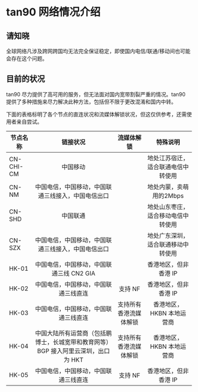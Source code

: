 # tan90 网络情况介绍
## 请知晓
全球网络凡涉及跨网跨国均无法完全保证稳定，即使国内电信/联通/移动间也可能会存在这个问题。

## 目前的状况
tan90 尽力提供了高可用的服务，但无法面对国内宽带割裂严重的情况。tan90 提供了多种措施来尽力解决此种方法，包括但不限于更改混淆和国内中转。

下面的表格标明了各个节点的直连状况和流媒体解锁状况，但这仅供参考，还需使用者亲自尝试。

|节点名称|链接状况|流媒体解锁|特殊说明|
| ---------- | :-----------:  | :-----------:  |:-----------:|
|CN-CHI-CM|中国移动||地处江苏宿迁，适合联通电信中转使用|
|CN-NM|中国电信，中国移动，中国联通三线接入，中国电信出口||地处内蒙，卖萌用的2Mbps|
|CN-SHD|中国联通||地处山东枣庄，适合移动电信中转使用|
|CN-SZX|中国电信，中国移动，中国联通三线接入，中国电信出口||地处广东深圳，适合联通移动中转使用|
|HK-01|中国电信，中国移动，中国联通三线 CN2 GIA||香港地区，但非香港 IP|
|HK-02|中国电信，中国移动，中国联通三线直连|支持 NF|香港地区，但非香港 IP|
|HK-03|中国电信，中国移动，中国联通三线直连|支持所有香港流媒体解锁|香港地区，HKBN 本地运营商|
|HK-04|中国大陆所有运营商（包括鹏博士，长城宽带和教育网等）BGP 接入阿里云深圳，出口为 HKT|支持所有香港流媒体解锁|香港地区，HKBN 本地运营商|
|HK-05|中国电信，中国移动，中国联通三线直连|支持 NF|香港地区，但非香港 IP|
